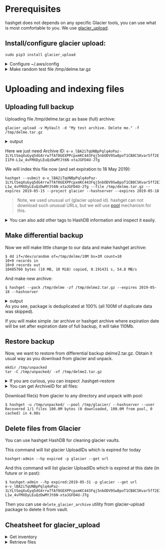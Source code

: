 # Prerequisites
hashget does not depends on any specific Glacier tools, you can use what is most comfortable to you. We use [glacier_upload](https://github.com/tbumi/glacier-upload).

## Install/configure glacier upload:
~~~
sudo pip3 install glacier_upload
~~~
<details>
<summary>Configure ~/.aws/config</summary>

~~~
[default]
region=eu-central-1
aws_access_key_id = YOUR_ACCESS_KEY_ID
aws_secret_access_key = YOUR_SECRET_ACCESS_KEY
~~~
</details>

<details>
<summary>Make random test file /tmp/delme.tar.gz</summary>

~~~
$ mkdir /tmp/delme

$ dd if=/dev/urandom of=/tmp/delme/100M bs=1M count=100
100+0 records in
100+0 records out
104857600 bytes (105 MB, 100 MiB) copied, 0.558418 s, 188 MB/s

$ tar -czf /tmp/delme.tar.gz -C /tmp/delme/ . 

$ ls -lh /tmp/delme.tar.gz 
-rw-r--r-- 1 xenon xenon 101M May 11 17:12 /tmp/delme.tar.gz
~~~
Now we have test archive /tmp/delme.tar.gz
</details>

# Uploading and indexing files

## Uploading full backup
Uploading file /tmp/delme.tar.gz as base (full) archive:
~~~
glacier_upload -v MyVault -d "My test archive. Delete me." -f /tmp/delme.tar.gz
~~~
<details>
<summary>output</summary>

~~~
Reading file...
Opened single file.
Initiating multipart upload...
File size is 104874548 bytes. Will upload in 13 parts.
Spawning threads...
Uploading part 1 of 13... (0.00%)
Uploading part 2 of 13... (7.69%)
Uploading part 3 of 13... (15.38%)
Uploading part 4 of 13... (23.08%)
Uploading part 5 of 13... (30.77%)
Uploading part 6 of 13... (38.46%)
Uploading part 7 of 13... (46.15%)
Uploading part 8 of 13... (53.85%)
Uploading part 9 of 13... (61.54%)
Uploading part 10 of 13... (69.23%)
Uploading part 11 of 13... (76.92%)
Uploading part 12 of 13... (84.62%)
Uploading part 13 of 13... (92.31%)
Completing multipart upload...
Upload successful.
Calculated total tree hash: 19d205711cd282e9b8f00b6b92a36f47e9a746591323643bb8783ffdbc99d67a
Glacier total tree hash: 19d205711cd282e9b8f00b6b92a36f47e9a746591323643bb8783ffdbc99d67a
Location: /985538140660/vaults/MyVault/archives/e-v_lBA2iTqUNBpPqlq4oPaz-1LYLtSeqXuGyq5dG4rrw7fAf0GEXPPcpxmKC443Fqj5nbODV9Sw8poT1CB8CSKvar5ff2EI1FH-L1w_4vFMXDyLEuQzDwMYJt6N-xtaJGFD4U-JTg
Archive ID: e-v_lBA2iTqUNBpPqlq4oPaz-1LYLtSeqXuGyq5dG4rrw7fAf0GEXPPcpxmKC443Fqj5nbODV9Sw8poT1CB8CSKvar5ff2EI1FH-L1w_4vFMXDyLEuQzDwMYJt6N-xtaJGFD4U-JTg
Done.
~~~
</details>

Here we just need Archive ID: `e-v_lBA2iTqUNBpPqlq4oPaz-1LYLtSeqXuGyq5dG4rrw7fAf0GEXPPcpxmKC443Fqj5nbODV9Sw8poT1CB8CSKvar5ff2EI1FH-L1w_4vFMXDyLEuQzDwMYJt6N-xtaJGFD4U-JTg`

We will index this file now (and set expiration to 18 May 2019):
~~~
hashget --submit e-v_lBA2iTqUNBpPqlq4oPaz-1LYLtSeqXuGyq5dG4rrw7fAf0GEXPPcpxmKC443Fqj5nbODV9Sw8poT1CB8CSKvar5ff2EI1FH-L1w_4vFMXDyLEuQzDwMYJt6N-xtaJGFD4U-JTg --file /tmp/delme.tar.gz --expires 2019-05-15 --project glacier --hashserver --expires 2019-05-18
~~~

> Note, we used unusual url (glacier upload id). hashget can not download such unusual URLs, but we will use [pool](filepool) mechanism for this.

<details><summary>You can also add other tags to HashDB information and inspect it easily.</summary>

~~~
$ hashget-admin --hp url:e-v_lBA2iTqUNBpPqlq4oPaz-1LYLtSeqXuGyq5dG4rrw7fAf0GEXPPcpxmKC443Fqj5nbODV9Sw8poT1CB8CSKvar5ff2EI1FH-L1w_4vFMXDyLEuQzDwMYJt6N-xtaJGFD4U-JTg --set desc "My delme.tar.gz full backup"
$ hashget-admin --get expires desc url -p glacier
2019-05-18 00:00:00 My delme.tar.gz full backup e-v_lBA2iTqUNBpPqlq4oPaz-1LYLtSeqXuGyq5dG4rrw7fAf0GEXPPcpxmKC443Fqj5nbODV9Sw8poT1CB8CSKvar5ff2EI1FH-L1w_4vFMXDyLEuQzDwMYJt6N-xtaJGFD4U-JTg
~~~
</details>

## Make differential backup
Now we will make little change to our data and make hashget archive:
~~~
$ dd if=/dev/urandom of=/tmp/delme/10M bs=1M count=10
10+0 records in
10+0 records out
10485760 bytes (10 MB, 10 MiB) copied, 0.191431 s, 54.8 MB/s
~~~

And make new archive:
~~~
$ hashget --pack /tmp/delme -zf /tmp/delme2.tar.gz --expires 2019-05-18 --hashserver
~~~
<details><summary>output</summary>

~~~
STEP 1/3 Indexing...
Indexing done in 0.53s. 0 local + 0 pulled + 0 new = 0 total packages
total=0 local=0 pulled=0 new=0
STEP 2/3 prepare exclude list for packing...
Saved: 1 files, 1 pkgs, size: 100.0M. Download: 100.0M
STEP 3/3 tarring...
/tmp/delme (110.0M) packed into /tmp/delme2.tar.gz (10.0M)

~~~
</details>
As you see, package is deduplicated at 100% (all 100M of duplicate data was skipped).

If you will make simple .tar archive or hashget archive where expiration date will be set after expiration date of full backup, it will take 110Mb.

## Restore backup

Now, we want to restore from differential backup delme2.tar.gz. Obtain it usual way as you download from glacier and unpack.

~~~
mkdir /tmp/unpacked
tar -C /tmp/unpacked/ -xf /tmp/delme2.tar.gz
~~~ 
<details>
<summary>If you are curious, you can inspect .hashget-restore</summary>

```json
{
    "expires": "2019-05-18",
    "files": [
        {
            "atime": 1557569560,
            "ctime": 1557569556,
            "file": "100M",
            "gid": 1000,
            "mode": 420,
            "mtime": 1557569556,
            "sha256": "31ce6ee9d44cf793381b3a15336f6638e1c3e719cdcf4efaefd17398d98e02c7",
            "size": 104857600,
            "uid": 1000
        }
    ],
    "packages": [
        {
            "hash": "sha256:d3ad034c0100233591fe75a108c4876424869a1997b35505404bdf854df3b857",
            "url": "e-v_lBA2iTqUNBpPqlq4oPaz-1LYLtSeqXuGyq5dG4rrw7fAf0GEXPPcpxmKC443Fqj5nbODV9Sw8poT1CB8CSKvar5ff2EI1FH-L1w_4vFMXDyLEuQzDwMYJt6N-xtaJGFD4U-JTg"
        }
    ],
    "packagesize": 104874548,
    "packagesize_exact": true
}
```
</details>

<details>
<summary>You can get ArchiveID for all files:</summary>

~~~
$ cat .hashget-restore.json |grep '"url"'| cut -f 4 -d\"
e-v_lBA2iTqUNBpPqlq4oPaz-1LYLtSeqXuGyq5dG4rrw7fAf0GEXPPcpxmKC443Fqj5nbODV9Sw8poT1CB8CSKvar5ff2EI1FH-L1w_4vFMXDyLEuQzDwMYJt6N-xtaJGFD4U-JTg
~~~
</details>

Download file(s) from glacier to any directory and unpack with pool:
~~~
$ hashget -u /tmp/unpacked/ --pool /tmp/glacier/ --hashserver --user
Recovered 1/1 files 100.0M bytes (0 downloaded, 100.0M from pool, 0 cached) in 4.98s
~~~

## Delete files from Glacier
You can use hashget HashDB for cleaning glacier vaults.

This command will list glacier UploadIDs which is expired for today
~~~
hashget-admin --hp expired -p glacier --get url
~~~

And this command will list glacier UploadIDs which is expired at this date (in future or in past):
~~~
$ hashget-admin --hp expired:2019-05-31 -p glacier --get url
e-v_lBA2iTqUNBpPqlq4oPaz-1LYLtSeqXuGyq5dG4rrw7fAf0GEXPPcpxmKC443Fqj5nbODV9Sw8poT1CB8CSKvar5ff2EI1FH-L1w_4vFMXDyLEuQzDwMYJt6N-xtaJGFD4U-JTg
~~~

Then you can use `delete_glacier_archive` utility from glacier-upload package to delete it from vault.

## Cheatsheet for glacier_upload
<details><summary>Get inventory</summary>

~~~
$ init_inventory_retrieval -v MyVault
Sending inventory-retrieval initiation request...
Job initiation request recieved. Job ID: UDyUTfn_P84JSqI0UbnlIwuk0U4S0h1Wwgv6XXvQimE76h3Ucm8t_WMb-5RFdjpz5LOP1YYFXdqRg2yXLbxI-KKJfBoV

$ get_glacier_job_output -v MyVault -j UDyUTfn_P84JSqI0UbnlIwuk0U4S0h1Wwgv6XXvQimE76h3Ucm8t_WMb-5RFdjpz5LOP1YYFXdqRg2yXLbxI-KKJfBoV
Checking job status...
Job status: InProgress

$ get_glacier_job_output -v Akkovault -j UDyUTfn_P84JSqI0UbnlIwuk0U4S0h1Wwgv6XXvQimE76h3Ucm8t_WMb-5RFdjpz5LOP1YYFXdqRg2yXLbxI-KKJfBoV | tail -n +4 > /tmp/inventory.json
~~~
</details>

<details><summary>Retrieve files</summary>

~~~
$ init_archive_retrieval -v MyVault -a e-v_lBA2iTqUNBpPqlq4oPaz-1LYLtSeqXuGyq5dG4rrw7fAf0GEXPPcpxmKC443Fqj5nbODV9Sw8poT1CB8CSKvar5ff2EI1FH-L1w_4vFMXDyLEuQzDwMYJt6N-xtaJGFD4U-JTg
Sending archive-retrieval initiation request...
Job initiation request recieved. Job ID: aAJ_z_UT3MBQoxI5AjU4PODQozdh9AW8sRRZeY1PwiaK1kYPTQpVJuGmfxobxQldW6jkm9Oq38D1QqcIXI0XyEXTbYKJ

$ get_glacier_job_output -v MyVault -j aAJ_z_UT3MBQoxI5AjU4PODQozdh9AW8sRRZeY1PwiaK1kYPTQpVJuGmfxobxQldW6jkm9Oq38D1QqcIXI0XyEXTbYKJ
Checking job status...
Job status: InProgress
Exiting.

~~~

</details>
